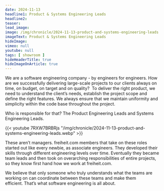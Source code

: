 ```yaml
---
date: 2024-11-13
headline1: Product & Systems Engineering Leads
headline2:
teaser:
lead_image:
image: /img/chronicle/2024-11-13-product-and-systems-engineering-leads.webp
imageText: Product & Systems Engineering Leads
hideImage:
vimeo: null
youtube: null
tags: [ showroom ]
hideHeaderTitle: true
hideImageOnArticle: true
---
```


We are a software engineering company - by engineers for engineers. How are we successfully delivering large-scale projects to our clients always on time, on budget, on target and on quality?  To deliver the right product, we need to understand the client’s needs, establish the project scope and define the right features. We always ensure that we maintain uniformity and simplicity within the code base throughout the project. 

Who is responsible for that? The Product Engineering Leads and Systems Engineering Leads.

{{< youtube 7RXW7BRBRjs "/img/chronicle/2024-11-13-product-and-systems-engineering-leads.webp" >}}

These aren’t managers. freiheit.com members that take on these roles started out like every newbie, as associate engineers. They developed their skills through different engineering levels over time. Eventually they became team leads and then took on overarching responsibilities of entire projects, so they know first hand how we work at freiheit.com.

We believe that only someone who truly understands what the teams are working on can coordinate between these teams and make them efficient. That’s what software engineering is all about.
